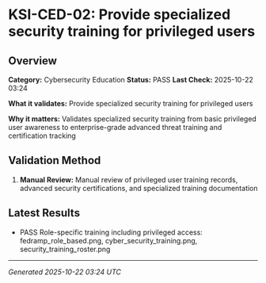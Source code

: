 # KSI-CED-02: Provide specialized security training for privileged users

## Overview

**Category:** Cybersecurity Education
**Status:** PASS
**Last Check:** 2025-10-22 03:24

**What it validates:** Provide specialized security training for privileged users

**Why it matters:** Validates specialized security training from basic privileged user awareness to enterprise-grade advanced threat training and certification tracking

## Validation Method

1. **Manual Review:** Manual review of privileged user training records, advanced security certifications, and specialized training documentation

## Latest Results

- PASS Role-specific training including privileged access: fedramp_role_based.png, cyber_security_training.png, security_training_roster.png

---
*Generated 2025-10-22 03:24 UTC*